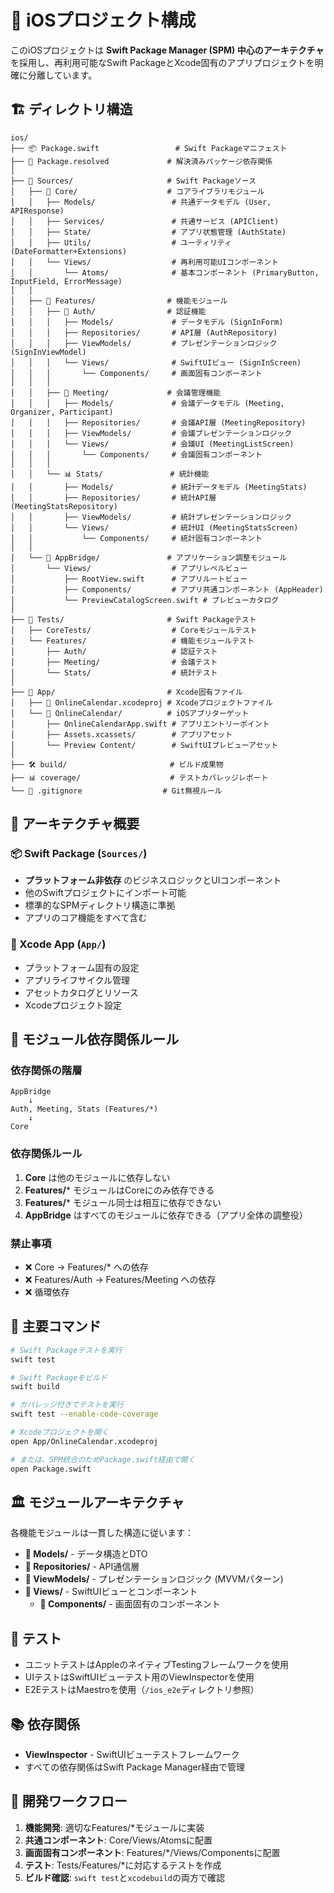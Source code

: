# 📱 iOSプロジェクト構成

このiOSプロジェクトは **Swift Package Manager (SPM) 中心のアーキテクチャ** を採用し、再利用可能なSwift PackageとXcode固有のアプリプロジェクトを明確に分離しています。

## 🏗️ ディレクトリ構造

```
ios/
├── 📦 Package.swift                 # Swift Packageマニフェスト
├── 📄 Package.resolved             # 解決済みパッケージ依存関係
│
├── 📂 Sources/                     # Swift Packageソース
│   ├── 🔧 Core/                    # コアライブラリモジュール
│   │   ├── Models/                 # 共通データモデル (User, APIResponse)
│   │   ├── Services/               # 共通サービス (APIClient)
│   │   ├── State/                  # アプリ状態管理 (AuthState)
│   │   ├── Utils/                  # ユーティリティ (DateFormatter+Extensions)
│   │   └── Views/                  # 再利用可能UIコンポーネント
│   │       └── Atoms/              # 基本コンポーネント (PrimaryButton, InputField, ErrorMessage)
│   │
│   ├── 📂 Features/                # 機能モジュール
│   │   ├── 🔐 Auth/                # 認証機能
│   │   │   ├── Models/             # データモデル (SignInForm)
│   │   │   ├── Repositories/       # API層 (AuthRepository)
│   │   │   ├── ViewModels/         # プレゼンテーションロジック (SignInViewModel)
│   │   │   └── Views/              # SwiftUIビュー (SignInScreen)
│   │   │       └── Components/     # 画面固有コンポーネント
│   │   │
│   │   ├── 📅 Meeting/             # 会議管理機能
│   │   │   ├── Models/             # 会議データモデル (Meeting, Organizer, Participant)
│   │   │   ├── Repositories/       # 会議API層 (MeetingRepository)
│   │   │   ├── ViewModels/         # 会議プレゼンテーションロジック
│   │   │   └── Views/              # 会議UI (MeetingListScreen)
│   │   │       └── Components/     # 会議固有コンポーネント
│   │   │
│   │   └── 📊 Stats/               # 統計機能
│   │       ├── Models/             # 統計データモデル (MeetingStats)
│   │       ├── Repositories/       # 統計API層 (MeetingStatsRepository)
│   │       ├── ViewModels/         # 統計プレゼンテーションロジック
│   │       └── Views/              # 統計UI (MeetingStatsScreen)
│   │           └── Components/     # 統計固有コンポーネント
│   │
│   └── 🌉 AppBridge/               # アプリケーション調整モジュール
│       └── Views/                  # アプリレベルビュー
│           ├── RootView.swift      # アプリルートビュー
│           ├── Components/         # アプリ共通コンポーネント (AppHeader)
│           └── PreviewCatalogScreen.swift # プレビューカタログ
│
├── 🧪 Tests/                       # Swift Packageテスト
│   ├── CoreTests/                  # Coreモジュールテスト
│   └── Features/                   # 機能モジュールテスト
│       ├── Auth/                   # 認証テスト
│       ├── Meeting/                # 会議テスト
│       └── Stats/                  # 統計テスト
│
├── 🍎 App/                         # Xcode固有ファイル
│   ├── 📱 OnlineCalendar.xcodeproj # Xcodeプロジェクトファイル
│   └── 📂 OnlineCalendar/          # iOSアプリターゲット
│       ├── OnlineCalendarApp.swift # アプリエントリーポイント
│       ├── Assets.xcassets/        # アプリアセット
│       └── Preview Content/        # SwiftUIプレビューアセット
│
├── 🛠️ build/                       # ビルド成果物
├── 📊 coverage/                    # テストカバレッジレポート
└── 🧹 .gitignore                  # Git無視ルール
```

## 🎯 アーキテクチャ概要

### 📦 Swift Package (`Sources/`)
- **プラットフォーム非依存** のビジネスロジックとUIコンポーネント
- 他のSwiftプロジェクトにインポート可能
- 標準的なSPMディレクトリ構造に準拠
- アプリのコア機能をすべて含む

### 🍎 Xcode App (`App/`)
- プラットフォーム固有の設定
- アプリライフサイクル管理
- アセットカタログとリソース
- Xcodeプロジェクト設定

## 🔗 モジュール依存関係ルール

### 依存関係の階層
```
AppBridge
    ↓
Auth, Meeting, Stats (Features/*)
    ↓
Core
```

### 依存関係ルール
1. **Core** は他のモジュールに依存しない
2. **Features/*** モジュールはCoreにのみ依存できる
3. **Features/*** モジュール同士は相互に依存できない
4. **AppBridge** はすべてのモジュールに依存できる（アプリ全体の調整役）

### 禁止事項
- ❌ Core → Features/* への依存
- ❌ Features/Auth → Features/Meeting への依存
- ❌ 循環依存

## 🔧 主要コマンド

```bash
# Swift Packageテストを実行
swift test

# Swift Packageをビルド
swift build

# カバレッジ付きでテストを実行
swift test --enable-code-coverage

# Xcodeプロジェクトを開く
open App/OnlineCalendar.xcodeproj

# または、SPM統合のためPackage.swift経由で開く
open Package.swift
```

## 🏛️ モジュールアーキテクチャ

各機能モジュールは一貫した構造に従います：

- **📁 Models/** - データ構造とDTO
- **📁 Repositories/** - API通信層
- **📁 ViewModels/** - プレゼンテーションロジック (MVVMパターン)
- **📁 Views/** - SwiftUIビューとコンポーネント
  - **📁 Components/** - 画面固有のコンポーネント

## 🧪 テスト

- ユニットテストはAppleのネイティブTestingフレームワークを使用
- UIテストはSwiftUIビューテスト用のViewInspectorを使用
- E2EテストはMaestroを使用（`/ios_e2e`ディレクトリ参照）

## 📚 依存関係

- **ViewInspector** - SwiftUIビューテストフレームワーク
- すべての依存関係はSwift Package Manager経由で管理

## 🚀 開発ワークフロー

1. **機能開発**: 適切なFeatures/*モジュールに実装
2. **共通コンポーネント**: Core/Views/Atomsに配置
3. **画面固有コンポーネント**: Features/*/Views/Componentsに配置
4. **テスト**: Tests/Features/*に対応するテストを作成
5. **ビルド確認**: `swift test`と`xcodebuild`の両方で確認
